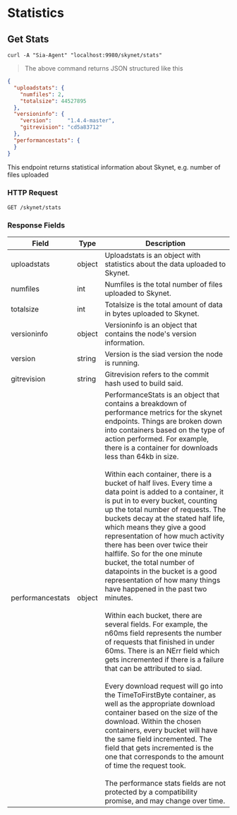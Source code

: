 # Statistics


## Get Stats

```shell
curl -A "Sia-Agent" "localhost:9980/skynet/stats"
```

> The above command returns JSON structured like this

```json
{
  "uploadstats": {
    "numfiles": 2,
    "totalsize": 44527895
  },
  "versioninfo": {
    "version":     "1.4.4-master",
    "gitrevision": "cd5a83712"
  },
  "performancestats": {
  }
}
```

This endpoint returns statistical information about Skynet, e.g. number of files uploaded

### HTTP Request

`GET /skynet/stats`

### Response Fields

Field | Type | Description
----- | ---- | -----------
uploadstats | object | Uploadstats is an object with statistics about the data uploaded to Skynet.
numfiles | int | Numfiles is the total number of files uploaded to Skynet.
totalsize | int | Totalsize is the total amount of data in bytes uploaded to Skynet.
versioninfo | object | Versioninfo is an object that contains the node's version information.
version | string | Version is the siad version the node is running.
gitrevision | string | Gitrevision refers to the commit hash used to build said.
performancestats | object |  PerformanceStats is an object that contains a breakdown of performance metrics for the skynet endpoints. Things are broken down into containers based on the type of action performed. For example, there is a container for downloads less than 64kb in size. <br><br>Within each container, there is a bucket of half lives. Every time a data point is added to a container, it is put in to every bucket, counting up the total number of requests. The buckets decay at the stated half life, which means they give a good representation of how much activity there has been over twice their halflife. So for the one minute bucket, the total number of datapoints in the bucket is a good representation of how many things have happened in the past two minutes.<br><br>Within each bucket, there are several fields. For example, the n60ms field represents the number of requests that finished in under 60ms. There is an NErr field which gets incremented if there is a failure that can be attributed to siad.<br><br>Every download request will go into the TimeToFirstByte container, as well as the appropriate download container based on the size of the download. Within the chosen containers, every bucket will have the same field incremented. The field that gets incremented is the one that corresponds to the amount of time the request took.<br><br>The performance stats fields are not protected by a compatibility promise, and may change over time.
